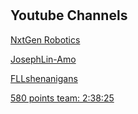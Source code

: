 # 

## Youtube Channels

[NxtGen Robotics](https://www.youtube.com/@NxtGenRobotics) 

[JosephLin-Amo](https://www.youtube.com/@JosephLin-Amoy)

[FLLshenanigans](https://www.youtube.com/@FLLshenanigans)

[580 points team: 2:38:25](https://www.youtube.com/live/Dv8fsMpKFjg?si=gooUPGNxHTxqiCIo)
